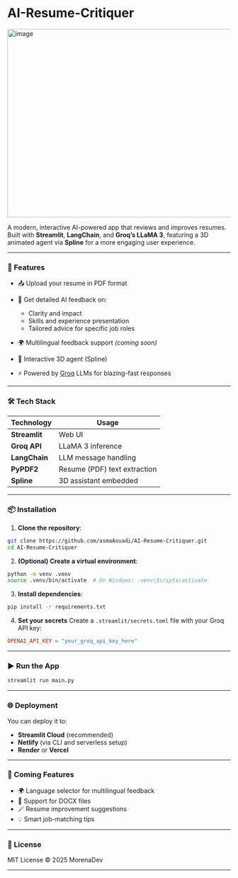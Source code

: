 # AI-Resume-Critiquer
<img width="914" height="425" alt="image" src="https://github.com/user-attachments/assets/d3d02b31-072c-4c65-915f-785dde2713d0" />

A modern, interactive AI-powered app that reviews and improves resumes. Built with **Streamlit**, **LangChain**, and **Groq’s LLaMA 3**, featuring a 3D animated agent via **Spline** for a more engaging user experience.

---

### 🚀 Features

* 📤 Upload your resume in PDF format
* 🧠 Get detailed AI feedback on:

  * Clarity and impact
  * Skills and experience presentation
  * Tailored advice for specific job roles
* 🌍 Multilingual feedback support *(coming soon)*
* 🤖 Interactive 3D agent (Spline)
* ⚡ Powered by [Groq](https://groq.com/) LLMs for blazing-fast responses

---

### 🛠 Tech Stack

| Technology    | Usage                        |
| ------------- | ---------------------------- |
| **Streamlit** | Web UI                       |
| **Groq API**  | LLaMA 3 inference            |
| **LangChain** | LLM message handling         |
| **PyPDF2**    | Resume (PDF) text extraction |
| **Spline**    | 3D assistant embedded        |

---

### 📦 Installation

1. **Clone the repository**:

```bash
git clone https://github.com/asmaAouadi/AI-Resume-Critiquer.git
cd AI-Resume-Critiquer
```

2. **(Optional) Create a virtual environment**:

```bash
python -m venv .venv
source .venv/bin/activate  # On Windows: .venv\Scripts\activate
```

3. **Install dependencies**:

```bash
pip install -r requirements.txt
```

4. **Set your secrets**
   Create a `.streamlit/secrets.toml` file with your Groq API key:

```toml
OPENAI_API_KEY = "your_groq_api_key_here"
```

---

### ▶️ Run the App

```bash
streamlit run main.py
```

---

### 🌐 Deployment

You can deploy it to:

* **Streamlit Cloud** (recommended)
* **Netlify** (via CLI and serverless setup)
* **Render** or **Vercel**

---

### 🧪 Coming Features

* 🌍 Language selector for multilingual feedback
* 📁 Support for DOCX files
* 🪄 Resume improvement suggestions
* 💡 Smart job-matching tips

---

### 📃 License

MIT License
© 2025 MorenaDev

---
